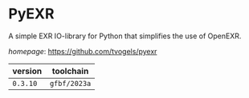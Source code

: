 # PyEXR

A simple EXR IO-library for Python that simplifies the use of OpenEXR.

*homepage*: <https://github.com/tvogels/pyexr>

version | toolchain
--------|----------
``0.3.10`` | ``gfbf/2023a``

